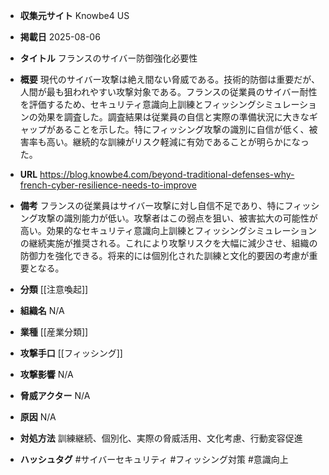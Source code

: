 - **収集元サイト**
Knowbe4 US

- **掲載日**
2025-08-06

- **タイトル**
フランスのサイバー防御強化必要性

- **概要**
現代のサイバー攻撃は絶え間ない脅威である。技術的防御は重要だが、人間が最も狙われやすい攻撃対象である。フランスの従業員のサイバー耐性を評価するため、セキュリティ意識向上訓練とフィッシングシミュレーションの効果を調査した。調査結果は従業員の自信と実際の準備状況に大きなギャップがあることを示した。特にフィッシング攻撃の識別に自信が低く、被害率も高い。継続的な訓練がリスク軽減に有効であることが明らかになった。

- **URL**
https://blog.knowbe4.com/beyond-traditional-defenses-why-french-cyber-resilience-needs-to-improve

- **備考**
フランスの従業員はサイバー攻撃に対し自信不足であり、特にフィッシング攻撃の識別能力が低い。攻撃者はこの弱点を狙い、被害拡大の可能性が高い。効果的なセキュリティ意識向上訓練とフィッシングシミュレーションの継続実施が推奨される。これにより攻撃リスクを大幅に減少させ、組織の防御力を強化できる。将来的には個別化された訓練と文化的要因の考慮が重要となる。

- **分類**
[[注意喚起]]

- **組織名**
N/A

- **業種**
[[産業分類]]

- **攻撃手口**
[[フィッシング]]

- **攻撃影響**
N/A

- **脅威アクター**
N/A

- **原因**
N/A

- **対処方法**
訓練継続、個別化、実際の脅威活用、文化考慮、行動変容促進

- **ハッシュタグ**
#サイバーセキュリティ #フィッシング対策 #意識向上
